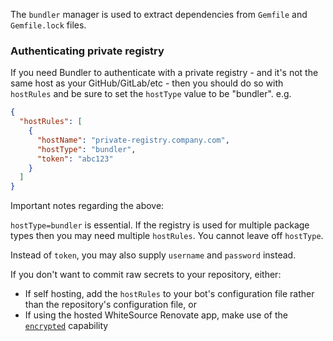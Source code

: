 The `bundler` manager is used to extract dependencies from `Gemfile` and `Gemfile.lock` files.

### Authenticating private registry

If you need Bundler to authenticate with a private registry - and it's not the same host as your GitHub/GitLab/etc - then you should do so with `hostRules` and be sure to set the `hostType` value to be "bundler". e.g.

```json
{
  "hostRules": [
    {
      "hostName": "private-registry.company.com",
      "hostType": "bundler",
      "token": "abc123"
    }
  ]
}
```

Important notes regarding the above:

`hostType=bundler` is essential. If the registry is used for multiple package types then you may need multiple `hostRules`. You cannot leave off `hostType`.

Instead of `token`, you may also supply `username` and `password` instead.

If you don't want to commit raw secrets to your repository, either:

- If self hosting, add the `hostRules` to your bot's configuration file rather than the repository's configuration file, or
- If using the hosted WhiteSource Renovate app, make use of the [`encrypted`](https://docs.renovatebot.com/configuration-options/#encrypted) capability
